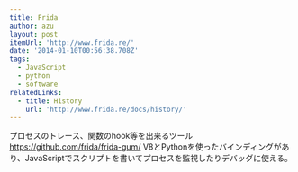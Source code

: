 ```yaml
---
title: Frida
author: azu
layout: post
itemUrl: 'http://www.frida.re/'
date: '2014-01-10T00:56:38.708Z'
tags:
  - JavaScript
  - python
  - software
relatedLinks:
  - title: History
    url: 'http://www.frida.re/docs/history/'
---
```

プロセスのトレース、関数のhook等を出来るツール https://github.com/frida/frida-gum/ 
V8とPythonを使ったバインディングがあり、JavaScriptでスクリプトを書いてプロセスを監視したりデバッグに使える。
